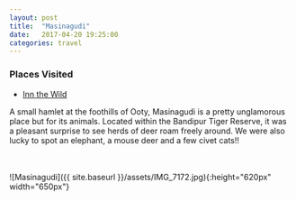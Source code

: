 ```yaml
---
layout: post
title:  "Masinagudi"
date:   2017-04-20 19:25:00
categories: travel
---
```

<div class="post-sidebar">
    <h3>Places Visited</h3>
    <ul>
    <li><a href="https://goo.gl/maps/A5JMDR4mrrF2">Inn the Wild</a></li>
    </ul>
</div>
A small hamlet at the foothills of Ooty, Masinagudi is a pretty unglamorous place but for its animals. Located within the Bandipur Tiger Reserve, it was a pleasant surprise to see herds of deer roam freely around. We were also lucky to spot an elephant, a mouse deer and a few civet cats!!

<br><br>
![Masinagudi]({{ site.baseurl }}/assets/IMG_7172.jpg){:height="620px" width="650px"}
<br>

<div id='map' style='width: 725px; height: 400px;'></div>

<script>
var mymap = L.map('map').setView([11.5721768, 76.642715], 8);

L.tileLayer('https://api.tiles.mapbox.com/v4/{id}/{z}/{x}/{y}.png?access_token={accessToken}', {
    attribution: 'Map data &copy; <a href="http://openstreetmap.org">OpenStreetMap</a> contributors, <a href="http://creativecommons.org/licenses/by-sa/2.0/">CC-BY-SA</a>, Imagery © <a href="http://mapbox.com">Mapbox</a>',
    maxZoom: 18,
    id: 'mapbox.outdoors',
    accessToken: 'pk.eyJ1IjoiemFwYXRhIiwiYSI6ImNpejQ2NmZrbzA0a3MzM280Zm40MjNlamcifQ.F1fnWKHio8oHmzw59V6qgw'
}).addTo(mymap);

var marker = L.marker([11.5721768, 76.642715]).addTo(mymap);
marker.bindPopup("Masinagudi");
</script>